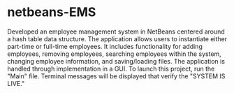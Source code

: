 # netbeans-EMS
Developed an employee management system in NetBeans centered around a hash table data structure. The application allows users to instantiate either part-time or full-time employees. It includes functionality for adding employees, removing employees, searching employees within the system, changing employee information, and saving/loading files.
The application is handled through implementation in a GUI. To launch this project, run the "Main" file. Terminal messages will be displayed that verify the "SYSTEM IS LIVE."
